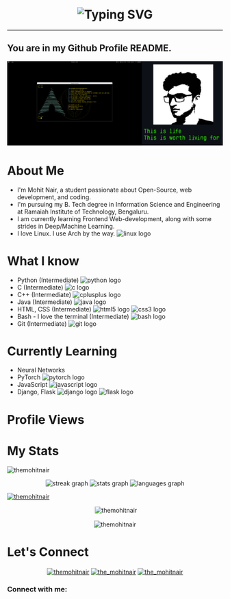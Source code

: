 <div align="center">
    <h1>
        <img src="https://readme-typing-svg.herokuapp.com?font=Jetbrains+mono&size=50&duration=3000&color=33FF33&left=true&vCenter=true&width=1000&lines=This+is+Mohit+Nair.;" alt="Typing SVG"/>
    </h1>
</div>

---
## You are in my Github Profile README.

<img src="/githubprofilebanner.jpg">

# About Me
- I'm Mohit Nair, a student passionate about Open-Source, web development, and coding.
- I'm pursuing my B. Tech degree in Information Science and Engineering at Ramaiah Institute of Technology, Bengaluru.
- I am currently learning Frontend Web-development, along with some strides in Deep/Machine Learning.
- I love Linux. I use Arch by the way. <img src="https://cdn.jsdelivr.net/gh/devicons/devicon/icons/linux/linux-original.svg" height="22" alt="linux logo"  />

# What I know
- Python (Intermediate) <img src="https://cdn.jsdelivr.net/gh/devicons/devicon/icons/python/python-original.svg" height="22" alt="python logo"  />
- C (Intermediate) <img src="https://cdn.jsdelivr.net/gh/devicons/devicon/icons/c/c-original.svg" height="22" alt="c logo"  />
- C++ (Intermediate) <img src="https://cdn.jsdelivr.net/gh/devicons/devicon/icons/cplusplus/cplusplus-original.svg" height="22" alt="cplusplus logo"  />
- Java (Intermediate) <img src="https://cdn.jsdelivr.net/gh/devicons/devicon/icons/java/java-original.svg" height="22" alt="java logo"  />
- HTML, CSS (Intermediate) <img src="https://cdn.jsdelivr.net/gh/devicons/devicon/icons/html5/html5-original.svg" height="22" alt="html5 logo"  /> <img src="https://cdn.jsdelivr.net/gh/devicons/devicon/icons/css3/css3-original.svg" height="22" alt="css3 logo"  />
- Bash - I love the terminal (Intermediate) <img src="https://cdn.jsdelivr.net/gh/devicons/devicon/icons/bash/bash-original.svg" height="22" alt="bash logo"  />
- Git (Intermediate) <img src="https://cdn.jsdelivr.net/gh/devicons/devicon/icons/git/git-original.svg" height="22" alt="git logo"  />

# Currently Learning
- Neural Networks
- PyTorch <img src="https://cdn.jsdelivr.net/gh/devicons/devicon/icons/pytorch/pytorch-original.svg" height="22" alt="pytorch logo"  />
- JavaScript <img src="https://cdn.jsdelivr.net/gh/devicons/devicon/icons/javascript/javascript-original.svg" height="22" alt="javascript logo"  />
- Django, Flask <img src="https://cdn.jsdelivr.net/gh/devicons/devicon/icons/django/django-plain.svg" height="22" alt="django logo"  /> <img src="https://cdn.jsdelivr.net/gh/devicons/devicon/icons/flask/flask-original.svg" height="22" alt="flask logo"  />

# Profile Views


# My Stats
<div align="center">
    <p align="left"> <img src="https://komarev.com/ghpvc/?username=themohitnair&label=Profile%20views&color=0e75b6&style=flat" alt="themohitnair" /> </p>
    <img src="https://streak-stats.demolab.com?user=themohitnair&locale=en&mode=daily&theme=dark&hide_border=false&border_radius=5&order=3" height="220" alt="streak graph"  />
    <img src="https://github-readme-stats.vercel.app/api?username=themohitnair&hide_title=false&hide_rank=false&show_icons=true&include_all_commits=true&count_private=true&disable_animations=false&theme=dracula&locale=en&hide_border=false&order=1" height="150" alt="stats graph"  />
    <img src="https://github-readme-stats.vercel.app/api/top-langs?username=themohitnair&locale=en&hide_title=false&layout=compact&card_width=320&langs_count=5&theme=dracula&hide_border=false&order=2" height="150" alt="languages graph"  />
    <p align="left"> <a href="https://github.com/ryo-ma/github-profile-trophy"><img src="https://github-profile-trophy.vercel.app/?username=themohitnair" alt="themohitnair" /></a> </p>
    <p>&nbsp;<img align="center" src="https://github-readme-stats.vercel.app/api?username=themohitnair&show_icons=true&locale=en" alt="themohitnair" /></p>

<p><img align="center" src="https://github-readme-streak-stats.herokuapp.com/?user=themohitnair&" alt="themohitnair" /></p>
</div>
  
# Let's Connect 
<p align="center">
<a href="https://linkedin.com/in/themohitnair" target="blank"><img align="center" src="https://raw.githubusercontent.com/rahuldkjain/github-profile-readme-generator/master/src/images/icons/Social/linked-in-alt.svg" alt="themohitnair" height="30" width="40" /></a>
<a href="https://instagram.com/the_mohitnair" target="blank"><img align="center" src="https://raw.githubusercontent.com/rahuldkjain/github-profile-readme-generator/master/src/images/icons/Social/instagram.svg" alt="the_mohitnair" height="30" width="40" /></a>
<a href="https://www.leetcode.com/the_mohitnair" target="blank"><img align="center" src="https://raw.githubusercontent.com/rahuldkjain/github-profile-readme-generator/master/src/images/icons/Social/leet-code.svg" alt="the_mohitnair" height="30" width="40" /></a>
</p>






<h3 align="left">Connect with me:</h3>



